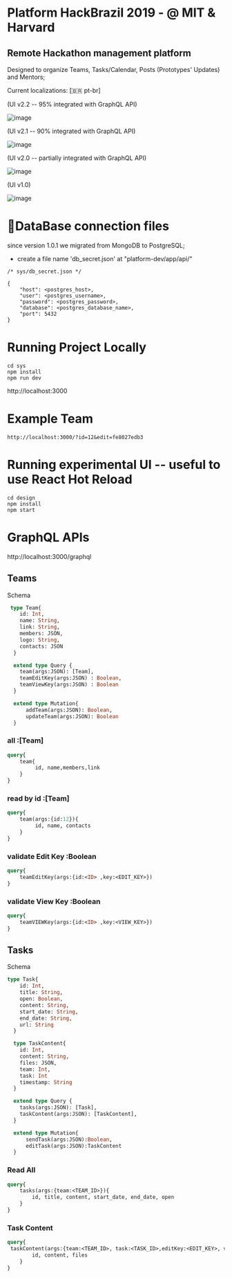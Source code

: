# Platform HackBrazil 2019 - @ MIT & Harvard

## Remote Hackathon management platform
Designed to organize Teams, Tasks/Calendar, Posts (Prototypes' Updates) and Mentors;

Current localizations: \[🇧🇷 pt-br\]

(UI v2.2 -- 95% integrated with GraphQL API)

![image](https://github.com/mit-hackbrazil/platform-dev/blob/master/assets/screenshot4.gif?raw=true)


(UI v2.1 -- 90% integrated with GraphQL API)

![image](https://github.com/mit-hackbrazil/platform-dev/blob/master/assets/screenshot3.gif?raw=true)


(UI v2.0 -- partially integrated with GraphQL API)

![image](https://github.com/mit-hackbrazil/platform-dev/blob/master/assets/screenshot2.gif?raw=true)


(UI v1.0)

![image](https://github.com/mit-hackbrazil/platform-dev/blob/master/assets/screenshot.gif?raw=true)


# 🚨DataBase connection files 
since version 1.0.1 we migrated from MongoDB to PostgreSQL;

- create a file name 'db_secret.json' at "platform-dev/app/api/"

```
/* sys/db_secret.json */

{
    "host": <postgres_host>,
    "user": <postgres_username>,
    "password": <postgres_password>,
    "database": <postgres_database_name>,
    "port": 5432
}

```

# Running Project Locally
```
cd sys
npm install
npm run dev
```
http://localhost:3000

# Example Team
```
http://localhost:3000/?id=12&edit=fe8027edb3
```

# Running experimental UI -- useful to use React Hot Reload
```
cd design
npm install
npm start
```

# GraphQL APIs
http://localhost:3000/graphql

## Teams
Schema
```graphql
 type Team{
    id: Int,
    name: String,
    link: String,
    members: JSON, 
    logo: String, 
    contacts: JSON
  }

  extend type Query {
    team(args:JSON): [Team],
    teamEditKey(args:JSON) : Boolean,
    teamViewKey(args:JSON) : Boolean
  }

  extend type Mutation{
      addTeam(args:JSON): Boolean,
      updateTeam(args:JSON): Boolean
  }
```
### all  :[Team]
```graphql
query{
	team{
		 id, name,members,link
	}
}
```

### read by id :[Team]
```graphql
query{
	team(args:{id:12}){
		 id, name, contacts
	}
}
```

### validate Edit Key :Boolean
```graphql
query{
	teamEditKey(args:{id:<ID> ,key:<EDIT_KEY>})
}
```


### validate View Key :Boolean
```graphql
query{
	teamVIEWKey(args:{id:<ID> ,key:<VIEW_KEY>})
}
```

## Tasks

Schema
```graphql
type Task{
    id: Int, 
    title: String, 
    open: Boolean,
    content: String, 
    start_date: String,
    end_date: String,
    url: String
  }

  type TaskContent{
    id: Int,
    content: String, 
    files: JSON, 
    team: Int, 
    task: Int
    timestamp: String
  }

  extend type Query {
    tasks(args:JSON): [Task],
    taskContent(args:JSON): [TaskContent],
  }

  extend type Mutation{
      sendTask(args:JSON):Boolean,
      editTask(args:JSON):TaskContent
  }
```

### Read All
```graphql
query{
	tasks(args:{team:<TEAM_ID>}){
		id, title, content, start_date, end_date, open
	}
}
```

### Task Content
```graphql
query{
 taskContent(args:{team:<TEAM_ID>, task:<TASK_ID>,editKey:<EDIT_KEY>, viewKey:<VIEW_KEY>}){
		id, content, files
	}
}
```


